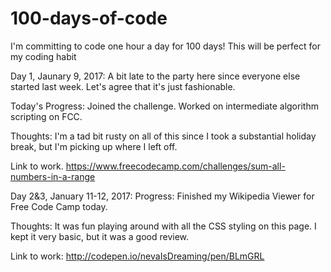 # 100-days-of-code
I'm committing to code one hour a day for 100 days! This will be perfect for my coding habit 

Day 1, Jaunary 9, 2017:
A bit late to the party here since everyone else started last week. Let's agree that it's just fashionable.

Today's Progress: Joined the challenge. Worked on intermediate algorithm scripting on FCC. 

Thoughts: I'm a tad bit rusty on all of this since I took a substantial holiday break, but I'm picking up where I left off. 


Link to work. https://www.freecodecamp.com/challenges/sum-all-numbers-in-a-range

Day 2&3, January 11-12, 2017:
Progress: Finished my Wikipedia Viewer for Free Code Camp today. 

Thoughts: It was fun playing around with all the CSS styling on this page. I kept it very basic, but it was a good review.

Link to work: http://codepen.io/nevaIsDreaming/pen/BLmGRL
